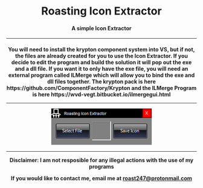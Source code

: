 <h1 align="center"> Roasting Icon Extractor</h1>

<h4 align="center">A simple Icon Extractor</h4>

<hr></h4>
<h4 align="center">
You will need to install the krypton component system into VS, but if not, the files are already created for you to use the Icon Extractor. If you decide to edit the program and build the solution it will pop out the exe and a dll file. If you want it to only have the exe file, you will need an external program called ILMerge which will allow you to bind the exe and dll files together. The krypton pack is here https://github.com/ComponentFactory/Krypton and the ILMerge Program is here https://wvd-vegt.bitbucket.io/ilmergegui.html
  <hr>
<img src="https://raw.githubusercontent.com/roast247/Icon-Extractor/main/Icon%20Extractor.png">
  <hr>
Disclaimer: I am not resposible for any illegal actions with the use of my programs
  
  If you would like to contact me, email me at roast247@protonmail.com
</h4>
